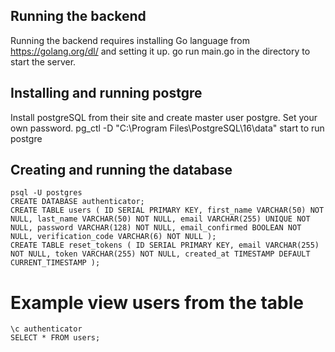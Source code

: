 ## Running the backend
Running the backend requires installing Go language from https://golang.org/dl/ and setting it up. go run main.go in the directory to start the server.

## Installing and running postgre
Install postgreSQL from their site and create master user postgre. Set your own password.
pg_ctl -D "C:\Program Files\PostgreSQL\16\data" start to run postgre

## Creating and running the database
```console
psql -U postgres
CREATE DATABASE authenticator;
CREATE TABLE users ( ID SERIAL PRIMARY KEY, first_name VARCHAR(50) NOT NULL, last_name VARCHAR(50) NOT NULL, email VARCHAR(255) UNIQUE NOT NULL, password VARCHAR(128) NOT NULL, email_confirmed BOOLEAN NOT NULL, verification_code VARCHAR(6) NOT NULL );
CREATE TABLE reset_tokens ( ID SERIAL PRIMARY KEY, email VARCHAR(255) NOT NULL, token VARCHAR(255) NOT NULL, created_at TIMESTAMP DEFAULT CURRENT_TIMESTAMP );
```
# Example view users from the table
```console
\c authenticator
SELECT * FROM users;
```